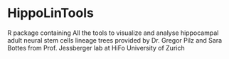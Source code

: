 # HippoLinTools
R package containing All the tools to visualize and analyse hippocampal adult neural stem cells lineage trees provided by Dr. Gregor Pilz and Sara Bottes from Prof. Jessberger lab at HiFo University of Zurich
